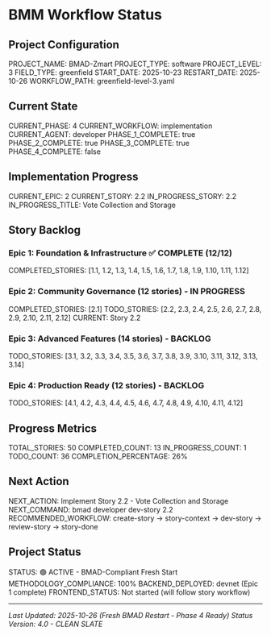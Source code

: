 # BMM Workflow Status

## Project Configuration

PROJECT_NAME: BMAD-Zmart
PROJECT_TYPE: software
PROJECT_LEVEL: 3
FIELD_TYPE: greenfield
START_DATE: 2025-10-23
RESTART_DATE: 2025-10-26
WORKFLOW_PATH: greenfield-level-3.yaml

## Current State

CURRENT_PHASE: 4
CURRENT_WORKFLOW: implementation
CURRENT_AGENT: developer
PHASE_1_COMPLETE: true
PHASE_2_COMPLETE: true
PHASE_3_COMPLETE: true
PHASE_4_COMPLETE: false

## Implementation Progress

CURRENT_EPIC: 2
CURRENT_STORY: 2.2
IN_PROGRESS_STORY: 2.2
IN_PROGRESS_TITLE: Vote Collection and Storage

## Story Backlog

### Epic 1: Foundation & Infrastructure ✅ COMPLETE (12/12)
COMPLETED_STORIES: [1.1, 1.2, 1.3, 1.4, 1.5, 1.6, 1.7, 1.8, 1.9, 1.10, 1.11, 1.12]

### Epic 2: Community Governance (12 stories) - IN PROGRESS
COMPLETED_STORIES: [2.1]
TODO_STORIES: [2.2, 2.3, 2.4, 2.5, 2.6, 2.7, 2.8, 2.9, 2.10, 2.11, 2.12]
CURRENT: Story 2.2

### Epic 3: Advanced Features (14 stories) - BACKLOG
TODO_STORIES: [3.1, 3.2, 3.3, 3.4, 3.5, 3.6, 3.7, 3.8, 3.9, 3.10, 3.11, 3.12, 3.13, 3.14]

### Epic 4: Production Ready (12 stories) - BACKLOG
TODO_STORIES: [4.1, 4.2, 4.3, 4.4, 4.5, 4.6, 4.7, 4.8, 4.9, 4.10, 4.11, 4.12]

## Progress Metrics

TOTAL_STORIES: 50
COMPLETED_COUNT: 13
IN_PROGRESS_COUNT: 1
TODO_COUNT: 36
COMPLETION_PERCENTAGE: 26%

## Next Action

NEXT_ACTION: Implement Story 2.2 - Vote Collection and Storage
NEXT_COMMAND: bmad developer dev-story 2.2
RECOMMENDED_WORKFLOW: create-story → story-context → dev-story → review-story → story-done

## Project Status

STATUS: 🟢 ACTIVE - BMAD-Compliant Fresh Start
METHODOLOGY_COMPLIANCE: 100%
BACKEND_DEPLOYED: devnet (Epic 1 complete)
FRONTEND_STATUS: Not started (will follow story workflow)

---

_Last Updated: 2025-10-26 (Fresh BMAD Restart - Phase 4 Ready)_
_Status Version: 4.0 - CLEAN SLATE_
